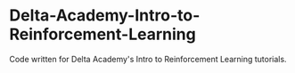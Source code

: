 # Delta-Academy-Intro-to-Reinforcement-Learning
Code written for Delta Academy's Intro to Reinforcement Learning tutorials.
